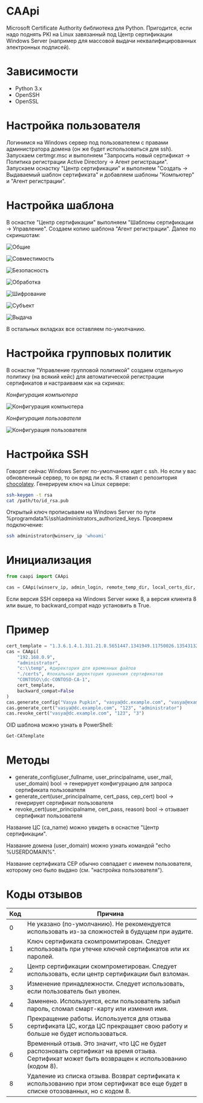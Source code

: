 # CAApi
Microsoft Certificate Authority библиотека для Python. Пригодится, если надо поднять PKI на Linux завязанный под Центр сертификации Windows Server (например для массовой выдачи неквалифицированных электронных подписей).

# Зависимости
* Python 3.x
* OpenSSH
* OpenSSL

# Настройка пользователя
Логинимся на Windows сервер под пользователем с правами администратора домена (он же будет использоваться для ssh). Запускаем certmgr.msc и выполняем "Запросить новый сертификат -> Политика регистрации Active Directory -> Агент регистрации". Запускаем оснастку "Центр сертификации" и выполняем "Создать -> Выдаваемый шаблон сертификата" и добавляем шаблоны "Компьютер" и "Агент регистрации".

# Настройка шаблона
В оснастке "Центр сертификации" выполняем "Шаблоны сертификации -> Управление". Создаем копию шаблона "Агент регистрации". Далее по скриншотам:

![Общие](https://github.com/igroykt/caapi/blob/master/assets/template_obshie.png?raw=true)

![Совместимость](https://github.com/igroykt/caapi/blob/master/assets/template_sovmestimost.png?raw=true)

![Безопасность](https://github.com/igroykt/caapi/blob/master/assets/template_bezopasnost.png?raw=true)

![Обработка](https://github.com/igroykt/caapi/blob/master/assets/template_obrabotka.png?raw=true)

![Шифрование](https://github.com/igroykt/caapi/blob/master/assets/template_shifrovanie.png?raw=true)

![Субъект](https://github.com/igroykt/caapi/blob/master/assets/template_subject.png?raw=true)

![Выдача](https://github.com/igroykt/caapi/blob/master/assets/template_vidacha.png?raw=true)

В остальных вкладках все оставляем по-умолчанию.

# Настройка групповых политик
В оснастке "Управление групповой политикой" создаем отдельную политику (на всякий кейс) для автоматической регистрации сертификатов и настраиваем как на скринах:

*Конфигурация компьютера*

![Конфигурация компьютера](https://github.com/igroykt/caapi/blob/master/assets/gpo_comp_conf.png?raw=true)

*Конфигурация пользователя*

![Конфигурация пользователя](https://github.com/igroykt/caapi/blob/master/assets/gpo_user_conf.png?raw=true)

# Настройка SSH
Говорят сейчас Windows Server по-умолчанию идет с ssh. Но если у вас обновленный сервер, то он вряд ли есть. Я ставил с репозитория [chocolatey](https://chocolatey.org). Генерируем ключ на Linux сервере:
```bash
ssh-keygen -t rsa
cat /path/to/id_rsa.pub
```
Открытый ключ прописываем на Windows Server по пути %programdata%\ssh\administrators_authorized_keys. Проверяем подключение:
```bash
ssh administrator@winserv_ip 'whoami'
```

# Инициализация
```python
from caapi import CAApi

cas = CAApi(winserv_ip, admin_login, remote_temp_dir, local_certs_dir, ca_name, cert_template, backward_compat=False)
```
Если версия SSH сервера на Windows Server ниже 8, а версия клиента 8 или выше, то backward_compat надо установить в True.

# Пример
```python
cert_template = "1.3.6.1.4.1.311.21.8.5651447.1341949.11750026.13543132.4387299.20.5585599.1234567"
cas = CAApi(
    "192.168.0.9",
    "administrator",
    "c:\\temp", #директория для временных файлов
    "./certs", #локальная директория хранения сертификатов
    "CONTOSO\\dc-CONTOSO-CA-1",
    cert_template,
    backward_compat=False
)
cas.generate_config("Vasya Pupkin", "vasya@dc.example.com", "vasya@example.com", "CONTOSO")
cas.generate_cert("vasya@dc.example.com", "123", "administrator")
cas.revoke_cert("vasya@dc.example.com", "123", "3")
```
OID шаблона можно узнать в PowerShell:
```powershell
Get-CATemplate
```

# Методы
* generate_config(user_fullname, user_principalname, user_mail, user_domain) bool -> генерирует конфигурацию для запроса сертификата пользователя
* generate_cert(user_principalname, cert_pass, cep_cert) bool -> генерирует сертификат пользователя
* revoke_cert(user_principalname, cert_pass, reason) bool -> отзывает сертификат пользователя

Название ЦС (ca_name) можно увидеть в оснастке "Центр сертификации".

Название домена (user_domain) можно узнать командой "echo %USERDOMAIN%".

Название сертификата CEP обычно совпадает с именем пользователя, которому оно было выдано (см. "настройка пользователя").

# Коды отзывов
| Код | Причина                                                                                                                                         |
|-----|-------------------------------------------------------------------------------------------------------------------------------------------------|
| 0   | Не указано (по-умолчанию). Не рекомендуется использовать из-за сложностей в будущем при аудите.                                                 |
| 1   | Ключ сертификата скомпромитирован. Следует использовать при утечке ключей сертификатов или их паролей.                                          |
| 2   | Центр сертификации скомпрометирован. Следует использовать, если центр сертификации был взломан.                                                 |
| 3   | Изменение принадлежности. Следует использовать, если пользователь был уволен.                                                                   |
| 4   | Заменено. Используется, если пользователь забыл пароль, сломал смарт-карту или изменил имя.                                                     |
| 5   | Прекращение работы. Используется для отзыва сертификата ЦС, когда ЦС прекращает свою работу и больше не будет использоваться.                   |
| 6   | Временный отзыв. Это значит, что ЦС не будет распозновать сертификат на время отзыва. Сертификат может быть возвращен к использованию (кодом 8).|
| 8   | Удаление из списка отзыва. Возврат сертификата к использованию при этом сертификат все еще будет в списке отозованных, но с кодом 8.            |